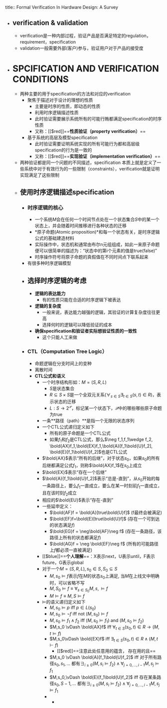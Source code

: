 title:: Formal Verification In Hardware Design: A Survey

- ## verification & validation
	- verification是一种内部过程，验证产品是否满足特定的regulation，requirement，specification
	- validation一般需要外部(客户)参与，验证用户对于产品的接受度
- # SPCIFICATION AND VERIFICATION CONDITIONS
	- 两种主要的用于specification的方法和对应的verification
		- 聚焦于描述对于设计的理想的性质
			- 主要是时序的性质，即动态的性质
			- 利用时序逻辑描述性质
			- 此时验证需要展示系统所有的可能行贿都满足specification的时序性质
			- 又称：[[$red]]==**性质验证（property verification）**==
		- 基于系统的高层及模型specification
			- 此时验证需要证明系统实现的所有可能行为都和高层级specification的行为是一致的
			- 又称：[[$red]]==**实现验证（implementation verification）**==
	- 两种验证都是同一个问题的不同描述，specification 本质上就是定义了一些系统中对于有效行为的一些限制（constraints），verification就是证明实现满足了这些限制
	- ## 使用时序逻辑描述specification
		- ### 时序逻辑的核心
			- 一个系统$M$会在任何一个时间节点处在一个状态集合$S$中的某一个状态上，并会随着时间推移进行各种状态的迁移
			- *原子命题(Atomic proposition)*和每一个状态有关，是时序逻辑公式的基础建造材料
			- 实际操作中，状态机和通常由布尔n元组组成，如此一来原子命题便可以很简单的描述为：“状态中的第i个元素的值是true(false)”
			- 时序操作符号将原子命题的真假值在不同时间点下联系起来
		- 有很多种时序逻辑模型
		- ## 选择时序逻辑的考虑
			- **逻辑的表达能力**
				- 有的性质只能在合适的时序逻辑下被表达
			- **逻辑的复杂度**
				- 一般来说，表达能力越强的逻辑，其验证的计算复杂度往往更高
				- 选择何时的逻辑可以降低验证的成本
			- **确保specification和验证者实际想验证性质的一致性**
				- 这个只能人工来做
		- ### CTL（Computation Tree Logic）
			- 命题逻辑在分支时间上的变种
			- 离散时间
			- **CTL公式和语义**
				- 一个时序结构形如：$M=(S,R,L)$
					- $S$是状态集合
					- $R\subseteq S \times S$是一个全双元关系($\forall_{s\in S}\exists_{t\in S}(s,t)\in R$)，表示状态的迁移
					- $L:S\rightarrow 2^{\mathscr{P}}$，标记某一个状态下，$\mathscr{P}$中的哪些哪些原子命题为true
				- 一条**路径（path）**是指一个无限的状态序列
				- 一个CTL公式递归定义如下
					- 所有的原子命题是一个CTL公式
					- 如果$f_1$和$f_2$是CTL公式，那么$\neg f_1,f_1\wedge f_2, \bold{AX}f_1,\bold{EX}f_1,\bold{A}[f_1\bold{U}f_2], \bold{E}[f_1\bold{U}f_2]$也是CTL公式
				- $\bold{AX}$表示“所有的后继”，对于状态$s_0$，如果$s_0$的所有后继都满足公式$f_1$，则称$\bold{AX}f_1$在$s_0$上成立
				- $\bold{EX}$表示“存在一个后继”
				- $\bold{A}[f_1\bold{U}f_2]$表示“总是-直到”，从$s_0$开始的每一条路径上，要么$f_1$一直成立，要么在某一时刻前$f_1$一直成立，且在该时刻$f_2$成立
				- 相应的$\bold{EU}$表示“存在-直到”
				- 一些延申定义：
					- $\bold{AF}f = \bold{A}[true\bold{U}f]$ (f最终会被满足)
					- $\bold{EF}f=\bold{E}[true\bold{U}f]$ (存在一个可到达的状态满足$f$)
					- $\bold{EG}f = \neg\bold{AF}\neg f$ (存在一条路径，该路径上所有的状态都满足$f$)
					- $\bold{AG}f = \neg \bold{EF}\neg f$ (所有的可能路径上$f$都必须一直被满足)
				- [[$blue]]==**个人理解**==：X表示next，U表示until，F表示future，G表示global
				- 对于一个$M=(S,R,L),s_0\in S,S_0\subseteq S$
					- $M,s_0\vDash f$表示$f$在$M$的状态$s_0$上满足, 当$M$在上线文中明确时，可以省略不写
					- $M,S_0\vDash f \equiv \forall_{s\in S_0}M,s,\vDash f$
					- $M \vDash f \equiv M,S\vDash f$
				- $\vDash$的语义递归定义如下
					- $M,s_0\vDash p$ iff $p \in L(s_0)$
					- $M,s_0 \vDash \neg f$ iff not $(M,s_0) \vDash f$
					- $M,s_0 \vDash f_1 \wedge f_2$ iff $(M,s_0 \vDash f_1)$ and $(M,s_0\vDash f_2)$
					- $M,s_0 \vDash \bold{AX}f$ iff $\forall _{t\in S}(s_0,t)\in R \rightarrow (M,t\vDash f)$
					- $M,s_0\vDash \bold{EX}f$ iff $\exists_{t\in S} (s_0,t)\in R \wedge (M,t \vdash f)$
						- [[$red]]==注意此处任意用的蕴含， 存在用的且==
					- $M,s_0 \vDash \bold{A}[f_1\bold{U}f_2]$ iff 对于所有路径$s_0,s_1,\ldots$ 
					  都有$\exists_{i\ge 0}(M,s_i\vDash f_2)\wedge \forall_{j=0,\ldots, i-1}M,s_j\vDash f_1$
					- $M,s_0,\vDash \bold{E}[f_1\bold{U}f_2]$ iff 存在某条路径$s_0,S-1,\ldots$
					  都有$\exists_{i\ge 0}(M,s_i\vDash f_2) \wedge \forall_{j=0,\ldots,i-1}M,s_j\vDash f_1$
					-
						-